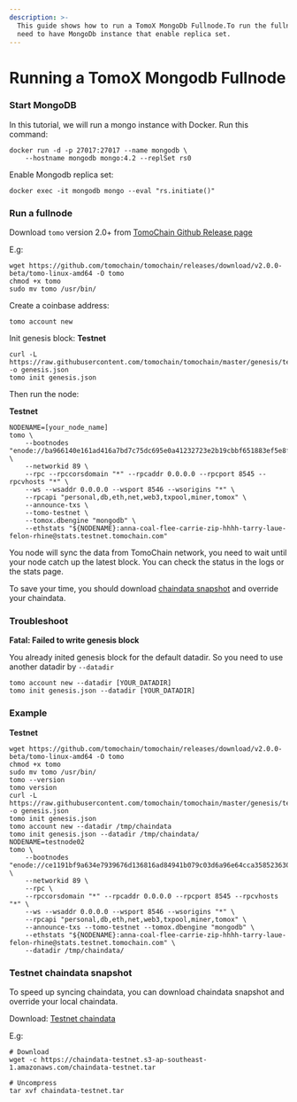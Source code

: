 ```yaml
---
description: >-
  This guide shows how to run a TomoX MongoDb Fullnode.To run the fullnode, you
  need to have MongoDb instance that enable replica set.
---
```


# Running a TomoX Mongodb Fullnode

### Start MongoDB <a id="start-mongodb"></a>

In this tutorial, we will run a mongo instance with Docker. Run this command:

```text
docker run -d -p 27017:27017 --name mongodb \
    --hostname mongodb mongo:4.2 --replSet rs0
```

Enable Mongodb replica set:

```text
docker exec -it mongodb mongo --eval "rs.initiate()"
```

### Run a fullnode <a id="run-a-fullnode"></a>

Download `tomo` version 2.0+ from [TomoChain Github Release page](https://github.com/tomochain/tomochain/releases)

E.g:

```text
wget https://github.com/tomochain/tomochain/releases/download/v2.0.0-beta/tomo-linux-amd64 -O tomo
chmod +x tomo
sudo mv tomo /usr/bin/
```

Create a coinbase address:

```text
tomo account new
```

Init genesis block: **Testnet**

```text
curl -L https://raw.githubusercontent.com/tomochain/tomochain/master/genesis/testnet.json -o genesis.json
tomo init genesis.json
```

Then run the node:

**Testnet**

```text
NODENAME=[your_node_name]
tomo \
    --bootnodes "enode://ba966140e161ad416a7bd7c75dc695e0a41232723e2b19cbbf651883ef5e8f2528801b17b9d63152814d219a58a4fcc3e3c877486e64057523f6714092348efa@195.154.150.210:30301" \
    --networkid 89 \
    --rpc --rpccorsdomain "*" --rpcaddr 0.0.0.0 --rpcport 8545 --rpcvhosts "*" \
    --ws --wsaddr 0.0.0.0 --wsport 8546 --wsorigins "*" \
    --rpcapi "personal,db,eth,net,web3,txpool,miner,tomox" \
    --announce-txs \
    --tomo-testnet \
    --tomox.dbengine "mongodb" \
    --ethstats "${NODENAME}:anna-coal-flee-carrie-zip-hhhh-tarry-laue-felon-rhine@stats.testnet.tomochain.com"
```

You node will sync the data from TomoChain network, you need to wait until your node catch up the latest block. You can check the status in the logs or the stats page.

To save your time, you should download [chaindata snapshot](https://docs.tomochain.com/masternode/tomox-fullnode/#testnet-chaindata-snapshot) and override your chaindata.

### Troubleshoot <a id="troubleshoot"></a>

**Fatal: Failed to write genesis block**

You already inited genesis block for the default datadir. So you need to use another datadir by `--datadir`

```text
tomo account new --datadir [YOUR_DATADIR]
tomo init genesis.json --datadir [YOUR_DATADIR]
```

### Example <a id="example"></a>

**Testnet**

```text
wget https://github.com/tomochain/tomochain/releases/download/v2.0.0-beta/tomo-linux-amd64 -O tomo
chmod +x tomo
sudo mv tomo /usr/bin/
tomo --version
tomo version
curl -L https://raw.githubusercontent.com/tomochain/tomochain/master/genesis/testnet.json -o genesis.json
tomo init genesis.json 
tomo account new --datadir /tmp/chaindata
tomo init genesis.json --datadir /tmp/chaindata/
NODENAME=testnode02
tomo \
    --bootnodes "enode://ce1191bf9a634e7939676d136816ad84941b079c03d6a96e64cca35852363012169055c6879c644e821dc236a01d0499a1b7ff39e9518dbc00da87c7f1898604@13.251.101.216:30301,enode://cf2d05f71f143d85dce45dae6f74fae0ba56fc5ea1d1c548a095e29a5becb3a1fb93eb33e7b1dec43946dcfe608fd1495a02740af710bc615b90ad60fcc04d14@13.250.94.232:30301" \
    --networkid 89 \
    --rpc \
    --rpccorsdomain "*" --rpcaddr 0.0.0.0 --rpcport 8545 --rpcvhosts "*" \
    --ws --wsaddr 0.0.0.0 --wsport 8546 --wsorigins "*" \
    --rpcapi "personal,db,eth,net,web3,txpool,miner,tomox" \
    --announce-txs --tomo-testnet --tomox.dbengine "mongodb" \
    --ethstats "${NODENAME}:anna-coal-flee-carrie-zip-hhhh-tarry-laue-felon-rhine@stats.testnet.tomochain.com" \
    --datadir /tmp/chaindata/
```

### Testnet chaindata snapshot <a id="testnet-chaindata-snapshot"></a>

To speed up syncing chaindata, you can download chaindata snapshot and override your local chaindata.

Download: [Testnet chaindata](https://chaindata-testnet.s3-ap-southeast-1.amazonaws.com/chaindata-testnet.tar)

E.g:

```text
# Download
wget -c https://chaindata-testnet.s3-ap-southeast-1.amazonaws.com/chaindata-testnet.tar

# Uncompress
tar xvf chaindata-testnet.tar
```

